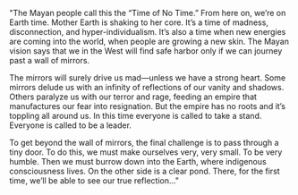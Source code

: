 "The Mayan people call this the “Time of No Time.” From here on, we’re on Earth time. Mother Earth is shaking to her core. It’s a time of madness, disconnection, and hyper-individualism. It’s also a time when new energies are coming into the world, when people are growing a new skin. The Mayan vision says that we in the West will find safe harbor only if we can journey past a wall of mirrors.

The mirrors will surely drive us mad—unless we have a strong heart. Some mirrors delude us with an infinity of reflections of our vanity and shadows. Others paralyze us with our terror and rage, feeding an empire that manufactures our fear into resignation. But the empire has no roots and it’s toppling all around us. In this time everyone is called to take a stand. Everyone is called to be a leader.

To get beyond the wall of mirrors, the final challenge is to pass through a tiny door. To do this, we must make ourselves very, very small. To be very humble. Then we must burrow down into the Earth, where indigenous consciousness lives. On the other side is a clear pond. There, for the first time, we’ll be able to see our true reflection..."